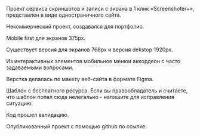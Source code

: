 Проект сервиса скриншотов и записи с экрана в 1 клик «Screenshoter+», представлен в виде одностраничного сайта.

Некоммерческий проект, создавался для портфолио.

Mobile first для экранов 375px.

Существует версия для экранов 768px и версия dekstop 1920px.

Из интерактивных элементов мобильное менюи аккордеон с часто задаваемыми вопросами.

Верстка делалась по макету веб-сайта в формате Figma.

Шаблон с бесплатного ресурса.
Если вы правообладатель и считаете, что шаблон попал сюда нелегально - напишите для исправления ситуацию.

Код прошел валидацию.

Опубликованный проект с помощью github по ссылке:
